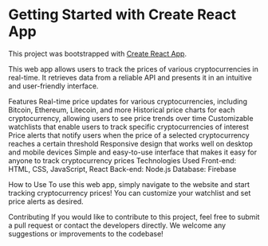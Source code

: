 # Getting Started with Create React App

This project was bootstrapped with [Create React App](https://github.com/facebook/create-react-app).

This web app allows users to track the prices of various cryptocurrencies in real-time. It retrieves data from a reliable API and presents it in an intuitive and user-friendly interface.

Features
Real-time price updates for various cryptocurrencies, including Bitcoin, Ethereum, Litecoin, and more
Historical price charts for each cryptocurrency, allowing users to see price trends over time
Customizable watchlists that enable users to track specific cryptocurrencies of interest
Price alerts that notify users when the price of a selected cryptocurrency reaches a certain threshold
Responsive design that works well on desktop and mobile devices
Simple and easy-to-use interface that makes it easy for anyone to track cryptocurrency prices
Technologies Used
Front-end: HTML, CSS, JavaScript, React
Back-end: Node.js
Database: Firebase

How to Use
To use this web app, simply navigate to the website and start tracking cryptocurrency prices! You can customize your watchlist and set price alerts as desired.

Contributing
If you would like to contribute to this project, feel free to submit a pull request or contact the developers directly. We welcome any suggestions or improvements to the codebase!
